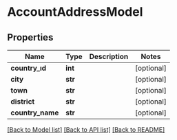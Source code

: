 # AccountAddressModel

## Properties
Name | Type | Description | Notes
------------ | ------------- | ------------- | -------------
**country_ıd** | **int** |  | [optional] 
**city** | **str** |  | [optional] 
**town** | **str** |  | [optional] 
**district** | **str** |  | [optional] 
**country_name** | **str** |  | [optional] 

[[Back to Model list]](../README.md#documentation-for-models) [[Back to API list]](../README.md#documentation-for-api-endpoints) [[Back to README]](../README.md)

